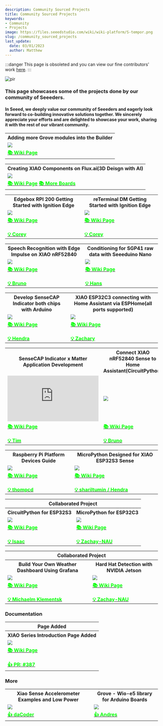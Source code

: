 ```yaml
---
description: Community Sourced Projects
title: Community Sourced Projects
keywords:
- Community
- Projects
image: https://files.seeedstudio.com/wiki/wiki-platform/S-tempor.png
slug: /community_sourced_projects
last_update:
  date: 03/01/2023
  author: Matthew
---
```


:::danger
This page is obsoleted and you can view our fine contributors' work [here](/contributors).
:::

<p style={{textAlign: 'center'}}><img src="http://files.seeedstudio.com/wiki/wiki-platform/contributor/contributors.png" alt="pir" width={800} height="auto" /></p>


### This page showcases some of the projects done by our community of Seeeders. 


#### In Seeed, we deeply value our community of Seeeders and eagerly look forward to co-building innovative solutions together. We sincerely appreciate your efforts and are delighted to showcase your work, sharing it with the rest of our vibrant community.
<div class="table-center">
	<table align="center">
    <tr>
			<th>Adding more Grove modules into the Builder</th>
		</tr>
		<tr>
			<td><div style={{textAlign:'center'}}><img src="https://media-cdn.seeedstudio.com/media/catalog/product/cache/bb49d3ec4ee05b6f018e93f896b8a25d/1/-/1-114992986-sensecap-s2110-grove-to-modbus-rs485-converter-first-_2_1_.jpg" style={{width:300, height:'auto'}}/></div></td>
		</tr>
		<tr>
			<td><div class="get_one_now_container" style={{textAlign: 'center'}}><a class="get_one_now_item" href="https://wiki.seeedstudio.com/list_of_supported_grove_n_adding_more"><strong><span><font color={'FFFFFF'} size={"4"}> 📚 Wiki Page</font></span></strong></a></div>
			</td>
		</tr>
	</table>
</div>

<div class="table-center">
	<table align="center">
    <tr>
			<th>Creating XIAO Components on Flux.ai(3D Deisgn with AI)</th>
		</tr>
		<tr>
			<td><div style={{textAlign:'center'}}><img src="https://files.seeedstudio.com/wiki/wiki-ranger/Contributions/PCB_Design_Flux_XIAO/PCB_Design_XIAO6.png" style={{width:600, height:'auto'}}/></div></td>
		</tr>
		<tr>
			<td><div class="get_one_now_container" style={{textAlign: 'center'}}><a class="get_one_now_item" href="https://wiki.seeedstudio.com/PCB_Design_XIAO"><strong><span><font color={'FFFFFF'} size={"4"}> 📚 Wiki Page</font></span></strong></a> <a class="get_one_now_item" href="https://www.flux.ai/seeedstudio"><strong><span><font color={'FFFFFF'} size={"4"}> 📚 More Boards</font></span></strong> </a></div>
			</td>
		</tr>
	</table>
</div>

<div class="table-center">
	<table align="center">
    <tr>
			<th>Edgebox RPI 200 Getting Started with Ignition Edge</th>
			<th>reTerminal DM Getting Started with Ignition Edge</th>
		</tr>
		<tr>
			<td><div style={{textAlign:'center'}}><img src="https://files.seeedstudio.com/wiki/wiki-ranger/Contributions/EdgeBox-200-Ignition/EdgeBox-200_Ignition_Edge.png" style={{width:300, height:'auto'}}/></div></td>
			<td><div style={{textAlign:'center'}}><img src="https://files.seeedstudio.com/wiki/wiki-ranger/Contributions/reTerminal-DM-Ignition/reTerminal_DM_Ignition_Edge.png" style={{width:300, height:'auto'}}/></div></td>
		</tr>
		<tr>
			<td><div class="get_one_now_container" style={{textAlign: 'center'}}><a class="get_one_now_item" href="https://wiki.seeedstudio.com/Edgebox-rpi-200-ignition-edge/"><strong><span><font color={'FFFFFF'} size={"4"}> 📚 Wiki Page</font></span></strong></a></div>
		    <br/>
            <div class="get_one_now_container" style={{textAlign: 'center'}}><a class="get_one_now_item" href="https://github.com/orgs/Seeed-Studio/projects/6/views/1?pane=issue&itemId=35980029"><strong><span><font color={'FFFFFF'} size={"4"}> 💡 Corey </font></span></strong></a></div>
			</td>
			<td><div class="get_one_now_container" style={{textAlign: 'center'}}><a class="get_one_now_item" href="https://wiki.seeedstudio.com/reTerminal-DM-Getting-Started-with-Ignition-Edge/"><strong><span><font color={'FFFFFF'} size={"4"}> 📚 Wiki Page</font></span></strong></a></div>
		    <br/>
            <div class="get_one_now_container" style={{textAlign: 'center'}}><a class="get_one_now_item" href="https://github.com/orgs/Seeed-Studio/projects/6/views/1?pane=issue&itemId=35979679"><strong><span><font color={'FFFFFF'} size={"4"}> 💡 Corey </font></span></strong></a></div>
			</td>
		</tr>
	</table>
</div>

<div class="table-center">
	<table align="center">
    <tr>
			<th>Speech Recognition with Edge Impulse on XIAO nRF52840</th>
			<th>Conditioning for SGP41 raw data with Seeeduino Nano</th>
		</tr>
		<tr>
			<td><div style={{textAlign:'center'}}><img src="https://files.seeedstudio.com/wiki/wiki-ranger/Contributions/BLE-PDM-TinyML/edge42.gif" style={{width:300, height:'auto'}}/></div></td>
			<td><div style={{textAlign:'center'}}><img src="https://files.seeedstudio.com/wiki/wiki-ranger/Contributions/seeeduino_nano-SGP41-correction/2.jpg" style={{width:300, height:'auto'}}/></div></td>
		</tr>
		<tr>
			<td><div class="get_one_now_container" style={{textAlign: 'center'}}><a class="get_one_now_item" href="https://wiki.seeedstudio.com/XIAO-BLE-PDM-EI/"><strong><span><font color={'FFFFFF'} size={"4"}> 📚 Wiki Page</font></span></strong></a></div>
		    <br/>
            <div class="get_one_now_container" style={{textAlign: 'center'}}><a class="get_one_now_item" href="https://github.com/orgs/Seeed-Studio/projects/6?pane=issue&itemId=35979237"><strong><span><font color={'FFFFFF'} size={"4"}> 💡 Bruno </font></span></strong></a></div>
			</td>
			<td><div class="get_one_now_container" style={{textAlign: 'center'}}><a class="get_one_now_item" href="https://wiki.seeedstudio.com/grove-sgp41-with-aht20/"><strong><span><font color={'FFFFFF'} size={"4"}> 📚 Wiki Page</font></span></strong></a></div>
		    <br/>
            <div class="get_one_now_container" style={{textAlign: 'center'}}><a class="get_one_now_item" href="https://github.com/orgs/Seeed-Studio/projects/6/views/1?pane=issue&itemId=35179519"><strong><span><font color={'FFFFFF'} size={"4"}> 💡 Hans </font></span></strong></a></div>
			</td>
		</tr>
	</table>
</div>

<div class="table-center">
	<table align="center">
    <tr>
			<th>Develop SenseCAP Indicator both chips with Arduino</th>
			<th>XIAO ESP32C3 connecting with Home Assistant via ESPHome(all ports supported)</th>
		</tr>
		<tr>
			<td><div style={{textAlign:'center'}}><img src="https://files.seeedstudio.com/wiki/SenseCAP/SenseCAP_Indicator/SenseCAP_Indicator_1.png" style={{width:300, height:'auto'}}/></div></td>
			<td><div style={{textAlign:'center'}}><img src="https://files.seeedstudio.com/wiki/wiki-ranger/Contributions/C3-ESPHome-full_function/43.png" style={{width:300, height:'auto'}}/></div></td>
		</tr>
		<tr>
			<td><div class="get_one_now_container" style={{textAlign: 'center'}}><a class="get_one_now_item" href="https://wiki.seeedstudio.com/SenseCAP_Indicator_ESP32_Arduino/"><strong><span><font color={'FFFFFF'} size={"4"}> 📚 Wiki Page</font></span></strong></a></div>
		    <br/>
            <div class="get_one_now_container" style={{textAlign: 'center'}}><a class="get_one_now_item" href="https://github.com/orgs/Seeed-Studio/projects/6/views/1?pane=issue&itemId=35925769"><strong><span><font color={'FFFFFF'} size={"4"}> 💡 Hendra </font></span></strong></a></div>
			</td>
			<td><div class="get_one_now_container" style={{textAlign: 'center'}}><a class="get_one_now_item" href="https://wiki.seeedstudio.com/XIAO-ESP32C3-for-ESPHome-Support/"><strong><span><font color={'FFFFFF'} size={"4"}> 📚 Wiki Page</font></span></strong></a></div>
		    <br/>
            <div class="get_one_now_container" style={{textAlign: 'center'}}><a class="get_one_now_item" href="https://github.com/Seeed-Studio/wiki-documents/issues/603"><strong><span><font color={'FFFFFF'} size={"4"}> 💡 Zachary </font></span></strong></a></div>
			</td>
		</tr>
	</table>
</div>

<div class="table-center">
	<table align="center">
    <tr>
			<th>SenseCAP Indicator x Matter Application Development</th>
			<th>Connect XIAO nRF52840 Sense to Home Assistant(CircuitPython)</th>
		</tr>
		<tr>
			<td><iframe class="youtube-video" src="https://www.youtube.com/embed/LCIWqwmCZ54" title="YouTube video player" frameborder="0" allow="accelerometer; autoplay; clipboard-write; encrypted-media; gyroscope; picture-in-picture; web-share" allowfullscreen></iframe></td>
			<td><div style={{textAlign:'center'}}><img src="https://files.seeedstudio.com/wiki/wiki-ranger/Contributions/BLE-HA/17_HA.png" style={{width:300, height:'auto'}}/></div></td>
		</tr>
		<tr>
			<td><div class="get_one_now_container" style={{textAlign: 'center'}}><a class="get_one_now_item" href="https://wiki.seeedstudio.com/SenseCAP_Indicator_Application_Matter/"><strong><span><font color={'FFFFFF'} size={"4"}> 📚 Wiki Page</font></span></strong></a></div>
		    <br/>
            <div class="get_one_now_container" style={{textAlign: 'center'}}><a class="get_one_now_item" href="https://github.com/orgs/Seeed-Studio/projects/6/views/1?pane=issue&itemId=35925578"><strong><span><font color={'FFFFFF'} size={"4"}> 💡 Tim </font></span></strong></a></div>
			</td>
			<td><div class="get_one_now_container" style={{textAlign: 'center'}}><a class="get_one_now_item" href="https://wiki.seeedstudio.com/XIAO_BLE_HA/"><strong><span><font color={'FFFFFF'} size={"4"}> 📚 Wiki Page</font></span></strong></a></div>
		    <br/>
            <div class="get_one_now_container" style={{textAlign: 'center'}}><a class="get_one_now_item" href="https://github.com/orgs/Seeed-Studio/projects/6?pane=issue&itemId=35979237"><strong><span><font color={'FFFFFF'} size={"4"}> 💡 Bruno </font></span></strong></a></div>
			</td>
		</tr>
	</table>
</div>

<div class="table-center">
	<table align="center">
    <tr>
			<th>Raspberry Pi Platform Devices Guide</th>
		    <th>MicroPython Designed for XIAO ESP32S3 Sense</th>
		</tr>
		<tr>
			<td><div style={{textAlign:'center'}}><img src="https://media-cdn.seeedstudio.com/media/catalog/product/cache/9d0ce51a71ce6a79dfa2a98d65a0f0bd/r/a/raspberry-pi-preview_2.png" style={{width:300, height:'auto'}}/></div></td>
			<td><div style={{textAlign:'center'}}><img src="https://files.seeedstudio.com/wiki/wiki-ranger/Contributions/S3-MicroPy/run_the_client.jpeg" style={{width:300, height:'auto'}}/></div></td>
		</tr>
		<tr>
			<td><div class="get_one_now_container" style={{textAlign: 'center'}}><a class="get_one_now_item" href="https://wiki.seeedstudio.com/Raspberry_Pi/"><strong><span><font color={'FFFFFF'} size={"4"}> 📚 Wiki Page</font></span></strong></a></div>
		    <br/>
            <div class="get_one_now_container" style={{textAlign: 'center'}}><a class="get_one_now_item" href="https://github.com/orgs/Seeed-Studio/projects/6/views/1?pane=issue&itemId=33963820"><strong><span><font color={'FFFFFF'} size={"4"}> 💡 thompcd </font></span></strong></a></div>
			</td>
			<td><div class="get_one_now_container" style={{textAlign: 'center'}}><a class="get_one_now_item" href="https://wiki.seeedstudio.com/XIAO_ESP32S3_Micropython/"><strong><span><font color={'FFFFFF'} size={"4"}> 📚 Wiki Page</font></span></strong></a></div>
		    <br/>
            <div class="get_one_now_container" style={{textAlign: 'center'}}><a class="get_one_now_item" href="https://github.com/orgs/Seeed-Studio/projects/6/views/1?pane=issue&itemId=35979545"><strong><span><font color={'FFFFFF'} size={"2"}> 💡 shariltumin / Hendra</font></span></strong></a></div>
			</td>
		</tr>
	</table>
</div>

<div class="table-center">
	<table align="center">
		<tr>
			<th colspan="3">Collaborated Project</th>
		</tr>
    <tr>
			<th>CircuitPython for ESP32S3</th>
			<th>MicroPython for ESP32C3</th>
		</tr>
		<tr>
			<td><div style={{textAlign:'center'}}><img src="https://files.seeedstudio.com/wiki/wiki-ranger/Contributions/S3-CIRCUITPY/13.jpg" style={{width:300, height:'auto'}}/></div></td>
			<td><div style={{textAlign:'center'}}><img src="https://files.seeedstudio.com/wiki/wiki-ranger/Contributions/C3-MicroPy/C3-MicroPython10.jpg" style={{width:300, height:'auto'}}/></div></td>
		</tr>
		<tr>
			<td><div class="get_one_now_container" style={{textAlign: 'center'}}><a class="get_one_now_item" href="https://wiki.seeedstudio.com/XIAO_ESP32S3_CircuitPython/"><strong><span><font color={'FFFFFF'} size={"4"}>📚 Wiki Page</font></span></strong></a></div>
      <br/>
      <div class="get_one_now_container" style={{textAlign: 'center'}}><a class="get_one_now_item" href="https://github.com/orgs/Seeed-Studio/projects/6?pane=issue&itemId=35178340"><strong><span><font color={'FFFFFF'} size={"4"}> 💡 Isaac </font></span></strong></a></div></td>
			<td><div class="get_one_now_container" style={{textAlign: 'center'}}><a class="get_one_now_item" href="https://wiki.seeedstudio.com/XIAO_ESP32C3_MicroPython/"><strong><span><font color={'FFFFFF'} size={"4"}>📚 Wiki Page</font></span></strong></a></div>
      <br/>
      <div class="get_one_now_container" style={{textAlign: 'center'}}><a class="get_one_now_item" href="https://github.com/orgs/Seeed-Studio/projects/6/views/1?pane=issue&itemId=35177053"><strong><span><font color={'FFFFFF'} size={"4"}> 💡 Zachay-NAU </font></span></strong></a></div></td>
		</tr>
	</table>
</div>

<div class="table-center">
	<table align="center">
		<tr>
			<th colspan="3">Collaborated Project</th>
		</tr>
    <tr>
			<th>Build Your Own Weather Dashboard Using Grafana</th>
      <th>Hard Hat Detection with NVIDIA Jetson</th>
		</tr>
		<tr>
			<td><div style={{textAlign:'center'}}><img src="https://www.the-diy-life.com/wp-content/uploads/2021/12/reTerminal-InfluxDB-and-Grafana-Weather-Dashboard.jpg?ezimgfmt=ng:webp/ngcb1" style={{width:300, height:'auto'}}/></div></td>
			<td><div style={{textAlign:'center'}}><img src="https://files.seeedstudio.com/wiki/2.23jetsonedge/nvresult1.png" style={{width:300, height:'auto'}}/></div></td>
		</tr>
		<tr>
			<td><div class="get_one_now_container" style={{textAlign: 'center'}}><a class="get_one_now_item" href="https://wiki.seeedstudio.com/weather-dashboard-with-Grafana-reTerminal/"><strong><span><font color={'FFFFFF'} size={"4"}>📚 Wiki Page</font></span></strong></a></div>
      <br/>
      <div class="get_one_now_container" style={{textAlign: 'center'}}><a class="get_one_now_item" href="https://www.the-diy-life.com/grafana-weather-dashboard-on-the-reterminal-by-seeed-studio/"><strong><span><font color={'FFFFFF'} size={"3"}> 💡 Michaelm Klementsk </font></span></strong></a></div></td>
			<td><div class="get_one_now_container" style={{textAlign: 'center'}}><a class="get_one_now_item" href="https://wiki.seeedstudio.com/HardHat/"><strong><span><font color={'FFFFFF'} size={"4"}>📚 Wiki Page</font></span></strong></a></div>
      <br/>
      <div class="get_one_now_container" style={{textAlign: 'center'}}><a class="get_one_now_item" href="https://github.com/Zachay-NAU/Hard-Hat-Detectation"><strong><span><font color={'FFFFFF'} size={"3"}> 💡 Zachay-NAU </font></span></strong></a></div></td>
		</tr>
	</table>
</div>

### Documentation

<div class="table-center">
	<table align="center">
		<tr>
			<th colspan="3">Page Added</th>
		</tr>
    <tr>
			<th>XIAO Series Introduction Page Added</th>
		</tr>
		<tr>
			<td><div style={{textAlign:'center'}}><img src="https://files.seeedstudio.com/wiki/xiao_topicpage/main.png" style={{width:300, height:'auto'}}/></div></td>
		</tr>
		<tr>
			<td><div class="get_one_now_container" style={{textAlign: 'center'}}><a class="get_one_now_item" href="https://wiki.seeedstudio.com/SeeedStudio_XIAO_Series_Introduction/"><strong><span><font color={'FFFFFF'} size={"4"}>📚 Wiki Page</font></span></strong></a></div>
      <br/>
      <div class="get_one_now_container" style={{textAlign: 'center'}}><a class="get_one_now_item" href="https://github.com/Seeed-Studio/wiki-documents/pull/387/files"><strong><span><font color={'FFFFFF'} size={"4"}>👍 PR: #387</font></span></strong></a></div></td>
		</tr>
	</table>
</div>

### More

<div class="table-center">
	<table align="center">
    <tr>
			<th>Xiao Sense Accelerometer Examples and Low Power</th>
			<th>Grove - Wio-e5 library for Arduino Boards</th>
		</tr>
		<tr>
			<td><div style={{textAlign:'center'}}><img src="https://files.seeedstudio.com/wiki/wiki-platform/tech_support1.png" style={{width:300, height:'auto'}}/></div></td>
			<td><div style={{textAlign:'center'}}><img src="https://files.seeedstudio.com/wiki/wiki-platform/tech_support4.png" style={{width:300, height:'auto'}}/></div></td>
		</tr>
		<tr>
			<td><div class="get_one_now_container" style={{textAlign: 'center'}}><a class="get_one_now_item" href="https://forum.seeedstudio.com/t/xiao-sense-accelerometer-examples-and-low-power/270801"><strong><span><font color={'FFFFFF'} size={"4"}> 👍 daCoder</font></span></strong></a></div>
        </td>
			<td><div class="get_one_now_container" style={{textAlign: 'center'}}><a class="get_one_now_item" href="https://forum.seeedstudio.com/t/xiao-sense-accelerometer-examples-and-low-power/270801"><strong><span><font color={'FFFFFF'} size={"4"}> 👍 Andres</font></span></strong></a></div>
        </td>
		</tr>
	</table>
</div>
